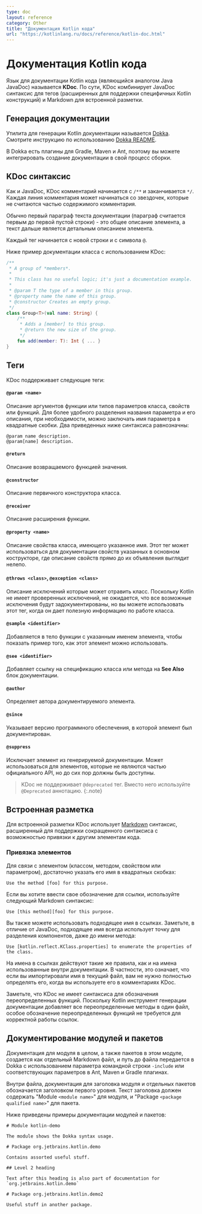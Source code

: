 ```yaml
---
type: doc
layout: reference
category: Other
title: "Документация Kotlin кода"
url: "https://kotlinlang.ru/docs/reference/kotlin-doc.html"
---
```


# Документация Kotlin кода

Язык для документации Kotlin кода (являющийся аналогом Java JavaDoc) называется **KDoc**. По сути, KDoc
комбинирует JavaDoc синтаксис для тегов (расширенных для поддержки специфичных Kotlin конструкций) и Markdown для встроенной разметки.

## Генерация документации

Утилита для генерации Kotlin документации называется [Dokka](https://github.com/Kotlin/dokka). Смотрите инструкцию по использованию
[Dokka README](https://github.com/Kotlin/dokka/blob/master/README.md).

В Dokka есть плагины для Gradle, Maven и Ant, поэтому вы можете интегрировать создание документации в свой процесс сборки.

## KDoc синтаксис

Как и JavaDoc, KDoc комментарий начинается с `/**` и заканчивается `*/`. Каждая линия комментария может начинаться со звездочек, которые не считаются частью содержимого комментария.

Обычно первый параграф текста документации (параграф считается первым до первой пустой строки) - это общее описание элемента, а текст дальше является детальным описанием элемента.

Каждый тег начинается с новой строки и с символа `@`.

Ниже пример документации класса с использованием KDoc:

``` kotlin
/**
 * A group of *members*.
 *
 * This class has no useful logic; it's just a documentation example.
 *
 * @param T the type of a member in this group.
 * @property name the name of this group.
 * @constructor Creates an empty group.
 */
class Group<T>(val name: String) {
    /**
     * Adds a [member] to this group.
     * @return the new size of the group.
     */
    fun add(member: T): Int { ... }
}
```

## Теги

KDoc поддерживает следующие теги:

#### `@param <name>`

Описание аргументов функции или типов параметров класса, свойств или функций.
Для более удобного разделения названия параметра и его описания, при необходимости, можно заключать имя параметра в квадратные скобки. Два приведенных ниже синтаксиса равнозначны:

```
@param name description.
@param[name] description.
```

#### `@return`

Описание возвращаемого функцией значения.

#### `@constructor`

Описание первичного конструктора класса.

#### `@receiver`

Описание расширения функции.

#### `@property <name>`

Описание свойства класса, имеющего указанное имя. Этот тег может использоваться для документации свойств указанных в основном кострукторе, где описание свойств прямо до их объявления выглядит нелепо.

#### `@throws <class>`, `@exception <class>`

Описание исключений которые может отравить класс. Поскольку Kotlin не имеет проверенных исключений, не ожидается, что все возможные исключения будут задокументированы, но вы можете использовать этот тег, когда он дает полезную информацию по работе класса.

#### `@sample <identifier>`

Добавляется в тело функции с указанным именем элемента, чтобы показать пример того, как этот элемент можно использовать.

#### `@see <identifier>`

Добавляет ссылку на спецификацию класса или метода на **See Also** блок документации.

#### `@author`

Определяет автора документируемого элемента.

#### `@since`

Указывает версию программного обеспечения, в которой элемент был документирован.

#### `@suppress`

Исключает элемент из генерируемой документации. Может использоваться для элементов, которые не являются частью официального API, но до сих пор должны быть доступны.

> KDoc не поддерживает `@deprecated` тег. Вместо него используйте `@Deprecated` аннотацию.
{:.note}


## Встроенная разметка

Для встроенной разметки KDoc использует [Markdown](http://daringfireball.net/projects/markdown/syntax) синтаксис, расширенный для поддержки сокращенного синтаксиса с возможностью привязки к другим элементам кода.

### Привязка элементов

Для связи с элементом (классом, методом, свойством или параметром), достаточно указать его имя в квадратных скобках:

```
Use the method [foo] for this purpose.
```

Если вы хотите ввести свое обозначение для ссылки, используйте следующий Markdown синтаксис:

```
Use [this method][foo] for this purpose.
```

Вы также можете использовать подходящее имя в ссылках. Заметьте, в отличие от JavaDoc, подходящее имя всегда использует точку для разделения компонентов, даже до имени метода:

```
Use [kotlin.reflect.KClass.properties] to enumerate the properties of the class.
```

На имена в ссылках действуют такие же правила, как и на имена использованные внутри документации.
В частности, это означает, что если вы импортировали имя в текущий файл, вам не нужно полностью определять его, когда вы используете его в комментариях KDoc.

Заметьте, что KDoc не имеет синтаксиса для обозначения переопределенных функций. Поскольку Kotlin инструмент генерации документации добавляет все переопределенные методы в один файл, особое обозначение переопределенных функций не требуется для корректной работы ссылок.


## Документирование модулей и пакетов

Документация для модуля в целом, а также пакетов в этом модуле, создается как отдельный Markdown файл,
и путь до файла передается в Dokka с использованием параметра командной строки `-include` или соответствующих параметров в Ant, Maven и Gradle плагинах.

Внутри файла, документация для заголовка модуля и отдельных пакетов обозначается заголовком первого уровня. Текст заголовка должен содержать "Module `<module name>`" для модуля, и "Package `<package qualified name>`" для пакета.

Ниже приведены примеры документации модулей и пакетов:

```
# Module kotlin-demo

The module shows the Dokka syntax usage.

# Package org.jetbrains.kotlin.demo

Contains assorted useful stuff.

## Level 2 heading

Text after this heading is also part of documentation for `org.jetbrains.kotlin.demo`

# Package org.jetbrains.kotlin.demo2

Useful stuff in another package.
```
